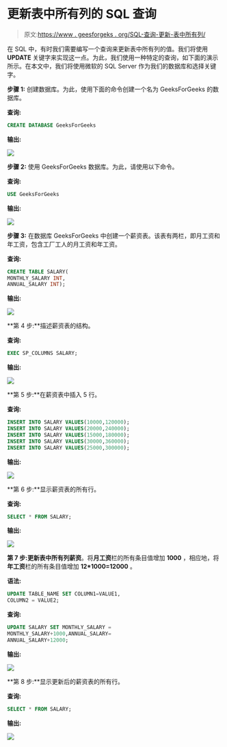 # 更新表中所有列的 SQL 查询

> 原文:[https://www . geesforgeks . org/SQL-查询-更新-表中所有列/](https://www.geeksforgeeks.org/sql-query-to-update-all-columns-in-a-table/)

在 SQL 中，有时我们需要编写一个查询来更新表中所有列的值。我们将使用 **UPDATE** 关键字来实现这一点。为此，我们使用一种特定的查询，如下面的演示所示。在本文中，我们将使用微软的 SQL Server 作为我们的数据库和选择关键字。

**步骤 1:** 创建数据库。为此，使用下面的命令创建一个名为 GeeksForGeeks 的数据库。

**查询:**

```sql
CREATE DATABASE GeeksForGeeks
```

**输出:**

![](img/d2cfe8b2f31124d9744d03213361f840.png)

**步骤 2:** 使用 GeeksForGeeks 数据库。为此，请使用以下命令。

**查询:**

```sql
USE GeeksForGeeks
```

**输出:**

![](img/764b7f0286d9dc6812e0e8907809ffc3.png)

**步骤 3:** 在数据库 GeeksForGeeks 中创建一个薪资表。该表有两栏，即月工资和年工资，包含工厂工人的月工资和年工资。

**查询:**

```sql
CREATE TABLE SALARY(
MONTHLY_SALARY INT,
ANNUAL_SALARY INT);
```

**输出:**

![](img/1bbf8749ed4156e4be1b6577674a380b.png)

**第 4 步:**描述薪资表的结构。

**查询:**

```sql
EXEC SP_COLUMNS SALARY;
```

**输出:**

![](img/aa31792e0153340c9e82cbbfb9db8bfd.png)

**第 5 步:**在薪资表中插入 5 行。

**查询:**

```sql
INSERT INTO SALARY VALUES(10000,120000);
INSERT INTO SALARY VALUES(20000,240000);
INSERT INTO SALARY VALUES(15000,180000);
INSERT INTO SALARY VALUES(30000,360000);
INSERT INTO SALARY VALUES(25000,300000);
```

**输出:**

![](img/b7391b8c901eced5378415b37d5ca2f5.png)

**第 6 步:**显示薪资表的所有行。

**查询:**

```sql
SELECT * FROM SALARY;
```

**输出:**

![](img/e9ed670117b1931dd85ea98c632f789d.png)

**第 7 步:**更新表中所有列**薪资**。将**月工资**栏的所有条目值增加 **1000** ，相应地，将**年工资**栏的所有条目值增加 **12*1000=12000** 。

**语法:**

```sql
UPDATE TABLE_NAME SET COLUMN1=VALUE1,
COLUMN2 = VALUE2;
```

**查询:**

```sql
UPDATE SALARY SET MONTHLY_SALARY = 
MONTHLY_SALARY+1000,ANNUAL_SALARY=
ANNUAL_SALARY+12000;
```

**输出:**

![](img/90b4d53333de55f10be9f73c66a58738.png)

**第 8 步:**显示更新后的薪资表的所有行。

**查询:**

```sql
SELECT * FROM SALARY;
```

**输出:**

![](img/9117e7bb415c79ce5bb3373fd681466d.png)